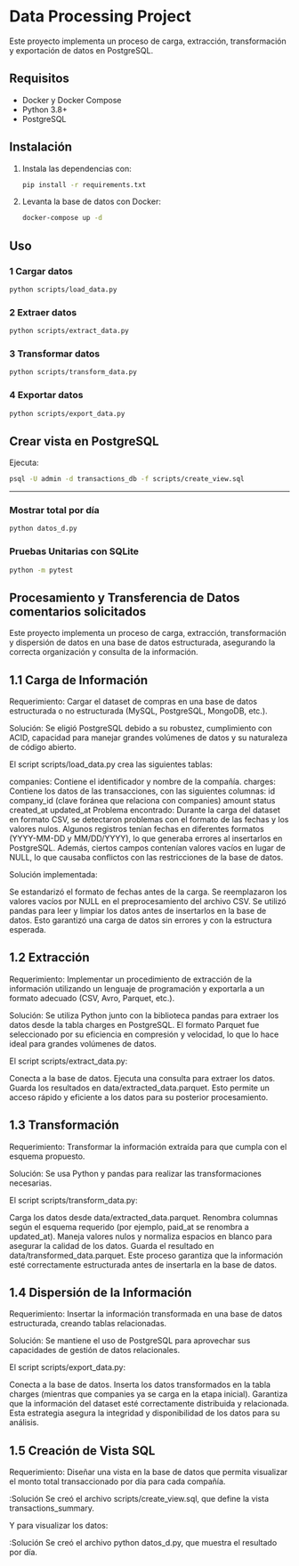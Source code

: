 # Data Processing Project

Este proyecto implementa un proceso de carga, extracción, transformación y exportación de datos en PostgreSQL.

## Requisitos

- Docker y Docker Compose
- Python 3.8+
- PostgreSQL

## Instalación

1. Instala las dependencias con:

   ```bash
   pip install -r requirements.txt
   ```

2. Levanta la base de datos con Docker:

   ```bash
   docker-compose up -d
   ```

## Uso

### 1 Cargar datos

```bash
python scripts/load_data.py
```

### 2️ Extraer datos

```bash
python scripts/extract_data.py
```

### 3️ Transformar datos

```bash
python scripts/transform_data.py
```

### 4️ Exportar datos

```bash
python scripts/export_data.py
```

## Crear vista en PostgreSQL

Ejecuta:

```bash
psql -U admin -d transactions_db -f scripts/create_view.sql
```

---
### Mostrar total por día

```bash
python datos_d.py
```
### Pruebas Unitarias con SQLite

```bash
python -m pytest
```

## Procesamiento y Transferencia de Datos comentarios solicitados

Este proyecto implementa un proceso de carga, extracción, transformación y dispersión de datos en una base de datos estructurada, asegurando la correcta organización y consulta de la información.

## 1.1 Carga de Información
Requerimiento: Cargar el dataset de compras en una base de datos estructurada o no estructurada (MySQL, PostgreSQL, MongoDB, etc.).

Solución:
Se eligió PostgreSQL debido a su robustez, cumplimiento con ACID, capacidad para manejar grandes volúmenes de datos y su naturaleza de código abierto.

El script scripts/load_data.py crea las siguientes tablas:

companies: Contiene el identificador y nombre de la compañía.
charges: Contiene los datos de las transacciones, con las siguientes columnas:
id
company_id (clave foránea que relaciona con companies)
amount
status
created_at
updated_at
Problema encontrado:
Durante la carga del dataset en formato CSV, se detectaron problemas con el formato de las fechas y los valores nulos. Algunos registros tenían fechas en diferentes formatos (YYYY-MM-DD y MM/DD/YYYY), lo que generaba errores al insertarlos en PostgreSQL. Además, ciertos campos contenían valores vacíos en lugar de NULL, lo que causaba conflictos con las restricciones de la base de datos.

Solución implementada:

Se estandarizó el formato de fechas antes de la carga.
Se reemplazaron los valores vacíos por NULL en el preprocesamiento del archivo CSV.
Se utilizó pandas para leer y limpiar los datos antes de insertarlos en la base de datos.
Esto garantizó una carga de datos sin errores y con la estructura esperada.

## 1.2 Extracción
Requerimiento: Implementar un procedimiento de extracción de la información utilizando un lenguaje de programación y exportarla a un formato adecuado (CSV, Avro, Parquet, etc.).

Solución:
Se utiliza Python junto con la biblioteca pandas para extraer los datos desde la tabla charges en PostgreSQL.
El formato Parquet fue seleccionado por su eficiencia en compresión y velocidad, lo que lo hace ideal para grandes volúmenes de datos.

El script scripts/extract_data.py:

Conecta a la base de datos.
Ejecuta una consulta para extraer los datos.
Guarda los resultados en data/extracted_data.parquet.
Esto permite un acceso rápido y eficiente a los datos para su posterior procesamiento.

## 1.3 Transformación
Requerimiento: Transformar la información extraída para que cumpla con el esquema propuesto.

Solución:
Se usa Python y pandas para realizar las transformaciones necesarias.

El script scripts/transform_data.py:

Carga los datos desde data/extracted_data.parquet.
Renombra columnas según el esquema requerido (por ejemplo, paid_at se renombra a updated_at).
Maneja valores nulos y normaliza espacios en blanco para asegurar la calidad de los datos.
Guarda el resultado en data/transformed_data.parquet.
Este proceso garantiza que la información esté correctamente estructurada antes de insertarla en la base de datos.

## 1.4 Dispersión de la Información
Requerimiento: Insertar la información transformada en una base de datos estructurada, creando tablas relacionadas.

Solución:
Se mantiene el uso de PostgreSQL para aprovechar sus capacidades de gestión de datos relacionales.

El script scripts/export_data.py:

Conecta a la base de datos.
Inserta los datos transformados en la tabla charges (mientras que companies ya se carga en la etapa inicial).
Garantiza que la información del dataset esté correctamente distribuida y relacionada.
Esta estrategia asegura la integridad y disponibilidad de los datos para su análisis.

## 1.5 Creación de Vista SQL
Requerimiento: Diseñar una vista en la base de datos que permita visualizar el monto total transaccionado por día para cada compañía.

:Solución
Se creó el archivo scripts/create_view.sql, que define la vista transactions_summary.

Y para visualizar los datos: 

:Solución
Se creó el archivo python datos_d.py, que muestra el resultado por día.